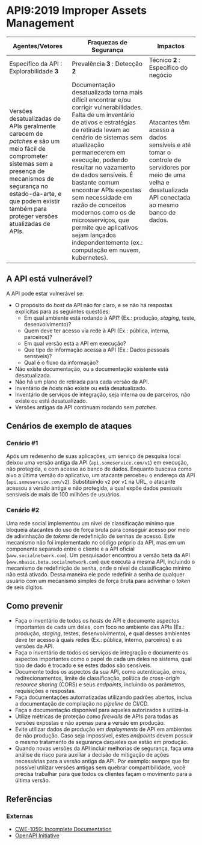 API9:2019 Improper Assets Management
====================================

| Agentes/Vetores | Fraquezas de Segurança | Impactos |
| - | - | - |
| Específico da API : Explorabilidade **3** | Prevalência **3** : Detecção **2** | Técnico **2** : Específico do negócio |
| Versões desatualizadas de APIs geralmente carecem de *patches* e são um meio fácil de comprometer sistemas sem a presença de mecanismos de segurança no estado-da-arte, e que podem existir também para proteger versões atualizadas de APIs. | Documentação desatualizada torna mais difícil encontrar e/ou corrigir vulnerabilidades. Falta de um inventário de ativos e estratégias de retirada levam ao cenário de sistemas sem atualização permanecerem em execução, podendo resultar no vazamento de dados sensíveis. É bastante comum encontrar APIs expostas sem necessidade em razão de conceitos modernos como os de microsserviços, que permite que aplicativos sejam lançados independentemente (ex.: computação em nuvem, kubernetes). | Atacantes têm acesso a dados sensíveis e até tomar o controle de servidores por meio de uma velha e desatualizada API conectada ao mesmo banco de dados. |

## A API está vulnerável?

A API pode estar vulnerável se:

* O propósito do *host* da API não for claro, e se não há respostas explícitas para as seguintes questões:
  * Em qual ambiente está rodando à API? (Ex.: produção, *staging*, teste, desenvolvimento)?
  * Quem deve ter acesso via rede à API (Ex.: pública, interna, parceiros)?
  * Em qual versão está a API em execução?
  * Que tipo de informação acessa a API (Ex.: Dados pessoais sensíveis)?
  * Qual é o fluxo da informação?
* Não existe documentação, ou a documentação existente está desatualizada.
* Não há um plano de retirada para cada versão da API.
* Inventário de *hosts* não existe ou está desatualizado.
* Inventário de serviços de integração, seja interna ou de parceiros, não existe ou está desatualizado.
* Versões antigas da API continuam rodando sem *patches*.

## Cenários de exemplo de ataques

### Cenário #1

Após um redesenho de suas aplicações, um serviço de pesquisa local deixou uma versão antiga da API (`api.someservice.com/v1`) em execução, não protegida, e com acesso ao banco de dados. Enquanto buscava como alvo a última versão do aplicativo, um atacante percebeu o endereço da API (`api.someservice.com/v2`). Substituindo `v2` por  `v1` na URL, o atacante acessou a versão antiga e não protegida, a qual expõe dados pessoais sensíveis de mais de 100 milhões de usuários.

### Cenário #2

Uma rede social implementou um nível de classificação mínimo que bloqueia atacantes do uso de força bruta para conseguir acesso por meio de adivinhação de *tokens* de redefinição de senhas de acesso. Este mecanismo não foi implementado no código próprio da API, mas em um componente separado entre o cliente e a API oficial (`www.socialnetwork.com`). Um pesquisador encontrou a versão beta da API (`www.mbasic.beta.socialnetwork.com`) que executa a mesma API, incluindo o mecanismo de redefinição de senha, onde o nível de classificação mínimo não está ativado. Dessa maneira ele pode redefinir a senha de qualquer usuário com um mecanismo simples de força bruta para adivinhar o *token* de seis dígitos.

## Como prevenir

* Faça o inventário de todos os *hosts* de API e documente aspectos importantes de cada um deles, com foco no ambiente das APIs (Ex.: produção, *staging*, testes, desenvolvimento), e qual desses ambientes deve ter acesso à quais redes (Ex.: pública, interno, parceiros) e as versões da API.
* Faça o inventário de todos os serviços de integração e documente os aspectos importantes como o papel de cada um deles no sistema, qual tipo de dado é trocado e se estes dados são sensíveis.
* Documente todos os aspectos da sua API, como autenticação, erros, redirecionamentos, limite de classificação, política de *cross-origin resource sharing* (CORS) e seus *endpoints*, incluindo os parâmetros, requisições e respostas.
* Faça documentações automatizadas utilizando padrões abertos, inclua a documentação de compilação no *pipeline* de CI/CD.
* Faça a documentação disponível para aqueles autorizados à utilizá-la.
* Utilize métricas de proteção como *firewalls* de APIs para todas as versões expostas e não apenas para a versão em produção.
* Evite utilizar dados de produção em *deployments* de API em ambientes de não produção. Caso seja impossível, estes *endpoints* devem possuir o mesmo tratamento de segurança daqueles que estão em produção.
* Quando novas versões da API incluir melhorias de segurança, faça uma análise de risco para auxiliar a decisão de mitigação de ações necessárias para a versão antiga da API. Por exemplo: sempre que for possível utilizar versões antigas sem quebrar compartibilidade, você precisa trabalhar para que todos os clientes façam o movimento para a última versão.

## Referências

### Externas

* [CWE-1059: Incomplete Documentation][1]
* [OpenAPI Initiative][2]

[1]: https://cwe.mitre.org/data/definitions/1059.html
[2]: https://www.openapis.org/
